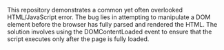 This repository demonstrates a common yet often overlooked HTML/JavaScript error.  The bug lies in attempting to manipulate a DOM element before the browser has fully parsed and rendered the HTML.  The solution involves using the DOMContentLoaded event to ensure that the script executes only after the page is fully loaded.
